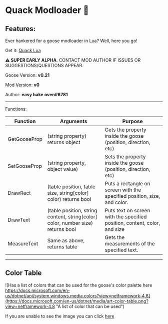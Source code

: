 # Quack Modloader 🦆

## Features:
Ever hankered for a goose modloader in Lua? Well, here you go!

Get it: [Quack Lua](https://drive.google.com/file/d/1--7bukvut_oVdFirLjye0qWR9KwXE2oO/view)

**⚠ SUPER EARLY ALPHA**. CONTACT MOD AUTHOR IF ISSUES OR SUGGESTIONS/QUESTIONS APPEAR.

Goose Version: **v0.21**

Mod Version: **v0**

Author: **easy bake oven#6781**

---
Functions:

| Function     | Arguments                                                                       | Purpose                                                                   |
|--------------|---------------------------------------------------------------------------------|---------------------------------------------------------------------------|
| GetGooseProp | (string property) returns object                                                       | Gets the property inside the goose (position, direction, etc)             |
| SetGooseProp | (string property, object value)                                                 | Sets the property inside the goose (position, direction, etc)             |
| DrawRect     | (table position, table size, string[color] color) returns bool                  | Puts a rectangle on screen with the specified position, size, and color.  |
| DrawText     | (table position, string content, string[color] color, number size) returns bool | Puts text on screen with the specified position, content, color, and size |
| MeasureText  | Same as above, returns table                                                    | Gets the measurements of the specified text.                              |

---

## Color Table
![Has a list of colors that can be used for the goose's color palette here https://docs.microsoft.com/en-us/dotnet/api/system.windows.media.colors?view=netframework-4.8](https://docs.microsoft.com/en-us/dotnet/media/art-color-table.png?view=netframework-4.8 "A  list of color that can be used")

If you are unable to see the image you can click [here](https://docs.microsoft.com/en-us/dotnet/api/system.windows.media.colors?view=netframework-4.8)
